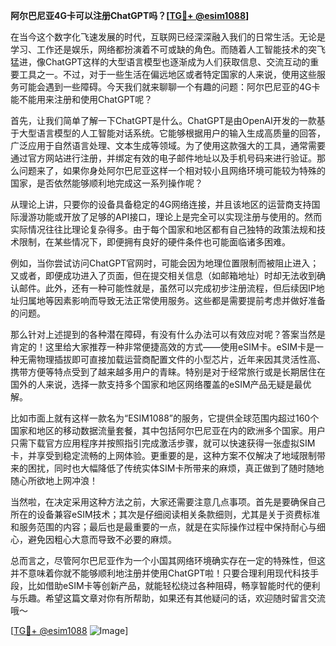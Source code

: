 **阿尔巴尼亚4G卡可以注册ChatGPT吗？[[TG💪+ @esim1088](https://t.me/s/esim1088)]**

在当今这个数字化飞速发展的时代，互联网已经深深融入我们的日常生活。无论是学习、工作还是娱乐，网络都扮演着不可或缺的角色。而随着人工智能技术的突飞猛进，像ChatGPT这样的大型语言模型也逐渐成为人们获取信息、交流互动的重要工具之一。不过，对于一些生活在偏远地区或者特定国家的人来说，使用这些服务可能会遇到一些障碍。今天我们就来聊聊一个有趣的问题：阿尔巴尼亚的4G卡能不能用来注册和使用ChatGPT呢？

首先，让我们简单了解一下ChatGPT是什么。ChatGPT是由OpenAI开发的一款基于大型语言模型的人工智能对话系统。它能够根据用户的输入生成高质量的回答，广泛应用于自然语言处理、文本生成等领域。为了使用这款强大的工具，通常需要通过官方网站进行注册，并绑定有效的电子邮件地址以及手机号码来进行验证。那么问题来了，如果你身处阿尔巴尼亚这样一个相对较小且网络环境可能较为特殊的国家，是否依然能够顺利地完成这一系列操作呢？

从理论上讲，只要你的设备具备稳定的4G网络连接，并且该地区的运营商支持国际漫游功能或开放了足够的API接口，理论上是完全可以实现注册与使用的。然而实际情况往往比理论复杂得多。由于每个国家和地区都有自己独特的政策法规和技术限制，在某些情况下，即便拥有良好的硬件条件也可能面临诸多困难。

例如，当你尝试访问ChatGPT官网时，可能会因为地理位置限制而被阻止进入；又或者，即便成功进入了页面，但在提交相关信息（如邮箱地址）时却无法收到确认邮件。此外，还有一种可能性就是，虽然可以完成初步注册流程，但后续因IP地址归属地等因素影响而导致无法正常使用服务。这些都是需要提前考虑并做好准备的问题。

那么针对上述提到的各种潜在障碍，有没有什么办法可以有效应对呢？答案当然是肯定的！这里给大家推荐一种非常便捷高效的方式——使用eSIM卡。eSIM卡是一种无需物理插拔即可直接加载运营商配置文件的小型芯片，近年来因其灵活性高、携带方便等特点受到了越来越多用户的青睐。特别是对于经常旅行或是长期居住在国外的人来说，选择一款支持多个国家和地区网络覆盖的eSIM产品无疑是最优解。

比如市面上就有这样一款名为“ESIM1088”的服务，它提供全球范围内超过160个国家和地区的移动数据流量套餐，其中包括阿尔巴尼亚在内的欧洲多个国家。用户只需下载官方应用程序并按照指引完成激活步骤，就可以快速获得一张虚拟SIM卡，并享受到稳定流畅的上网体验。更重要的是，这种方案不仅解决了地域限制带来的困扰，同时也大幅降低了传统实体SIM卡所带来的麻烦，真正做到了随时随地随心所欲地上网冲浪！

当然啦，在决定采用这种方法之前，大家还需要注意几点事项。首先是要确保自己所在的设备兼容eSIM技术；其次是仔细阅读相关条款细则，尤其是关于资费标准和服务范围的内容；最后也是最重要的一点，就是在实际操作过程中保持耐心与细心，避免因粗心大意而导致不必要的麻烦。

总而言之，尽管阿尔巴尼亚作为一个小国其网络环境确实存在一定的特殊性，但这并不意味着你就不能够顺利地注册并使用ChatGPT啦！只要合理利用现代科技手段，比如借助eSIM卡等创新产品，就能轻松绕过各种阻碍，畅享智能时代的便利与乐趣。希望这篇文章对你有所帮助，如果还有其他疑问的话，欢迎随时留言交流哦～

[[TG💪+ @esim1088](https://t.me/s/esim1088) ![Image](https://i.postimg.cc/4NQfJmqS/Snipaste-2025-05-13-00-14-12.png)]